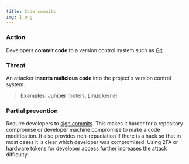 ```yaml
---
title: Code commits
img: 1.png
---
```


### Action

Developers **commit code** to a version control system such as [Git].

### Threat

An attacker **inserts malicious code** into the project's version control system.

> **Examples**: [Juniper] routers, [Linux] kernel

### Partial prevention

Require developers to [sign commits]. This makes it harder for a repository compromise or developer machine compromise to make a code modification. It also provides non-repudiation if there is a hack so that in most cases it is clear which developer was compromised.  Using 2FA or hardware tokens for developer access further increases the attack difficulty.

[git]: https://git-scm.com
[juniper]: https://www.juniper.net/us/en/products-services/routing
[linux]: https://linux.org
[sign commits]: https://help.github.com/en/github/authenticating-to-github/signing-commits